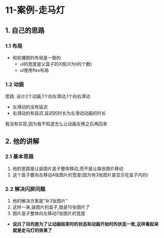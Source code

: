 # 11-案例-走马灯

## 1. 自己的思路

### 1.1 布局

- 和轮播图的布局是一致的
  - ul的宽度是父盒子的X倍(X为li的个数)
  - ul使用flex布局

### 1.2 动画

思路: 设计2个动画,1个向左滑动,1个向右滑动

- 左滑动的没有延迟
- 右滑动的有延迟,延迟的时长为左滑动动画的时长

我没有实现,因为我不知道怎么让动画左移之后再回来

## 2. 他的讲解

### 2.1 基本思路

1. 他的思路是让装图片盒子整体移动,而不是让每张图片移动
2. 这个盒子要向左移动4张图片的宽度(因为有3张图片是显示在盒子内的)

### 2.2 解决闪屏问题

1. 他的解决方案是"补3张图片"
2. 这样一来,装图片的盒子,就是10张图片了
3. 图片盒子整体向左移动7张图片的宽度
  - **说白了目的是为了让动画结束时的状态和动画开始时的状态一致,这样看起来就是走马灯的效果了**